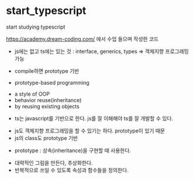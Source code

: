 # start_typescript
start studying typescript

https://academy.dream-coding.com/ 에서 수업 들으며 작성한 코드

* js에는 없고 ts에는 있는 것 : interface, generics, types => 객체지향 프로그래밍 가능
- compile하면 prototype 기반

* prototype-based programming
- a style of OOP
- behavior reuse(inheritance)
- by reusing existing objects

* ts는 javascript를 기반으로 한다. js를 잘 이해해야 ts를 잘 개발할 수 있다.
- js도 객체지향 프로그래밍을 할 수 있기는 하다. prototype이 있기 때문
- js의 class도 prototype 기반

* prototype : 상속(inheritance)을 구현할 때 사용한다.
- 대략적인 그림을 만든다, 추상화한다.
- 반복적으로 쓰일 수 있도록 속성과 함수들을 정의한다.
